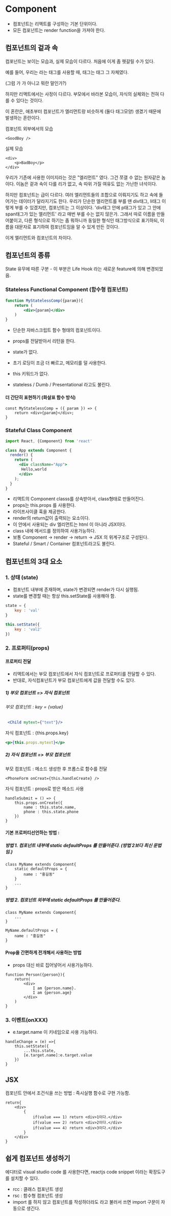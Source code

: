 # Component

- 컴포넌트는 리액트를 구성하는 기본 단위이다. 
- 모든 컴포넌트는 render function을 가져야 한다. 



## 컴포넌트의 겉과 속

컴포넌트는 보이는 모습과, 실제 모습이 다르다.  처음에 이게 좀 헷갈릴 수가 있다. 

예를 들어, 우리는 <img/>라는 태그를 사용할 때, <img/>태그는 <img/>태그 그 자체였다.  

(그럼 <img/>가 <img/>가 아니고 뭐란 말인가?) 



하지만 리액트에서는 사정이 다르다. 부모에서 바라본 모습이, 자식의 실체와는 전혀 다를 수 있다는 것이다. 

이 혼란은, 애초부터 컴포넌트가 엘리먼트랑 비슷하게 (둘다 태그모양) 생겼기 때문에 발생하는 혼란이다. 



컴포넌트 외부에서의 모습

```react
<GoodBoy />
```



실제 모습

```react
<div>
    <p>BadBoy</p>
</div>
```



우리가 기존에 사용한 이미지라는 것은 "엘리먼트" 였다. 그건 쪼갤 수 없는 원자같은 놈이다.  이놈은 겉과 속이 다를 리가 없고, 속 따위 가질 여유도 없는 가난한 녀석이다. 

하지만 컴포넌트는 급이 다르다.  여러 엘리먼트들의 조합으로 이뤄지기도 하고 속에 들어가는 데이터가 달라지기도 한다. 우리가 단순한 엘리먼트를 부를 땐 div태그, li태그 이렇게 부를 수 있겠지만, 컴포넌트는 그 이상이다. 'div태그 안에 p태그가 있고 그 안에 span태그가 있는 엘리먼트' 라고 매번 부를 수는 없지 않은가. 그래서 따로 이름을 만들어붙이고, 다른 형식으로 하기는 좀 뭐하니까 동일한 형식인 태그방식으로 표기하되, 이름을 대문자로 표기하여 컴포넌트임을 알 수 있게 만든 것이다. 

이게 엘리먼트와 컴포넌트의 차이다. 









## 컴포넌트의 종류

State 유무에 따른 구분 - 이 부분은 Life Hook 라는 새로운 feature에 의해 변경되었음.



### Stateless Functional Component (함수형 컴포넌트)

```jsx
function MyStatelessComp({param}){
    return (
        <div>{param}</div>
    )
}
```

- 단순한 자바스크립트 함수 형태의 컴포넌트이다. 

- props를 전달받아서 리턴을 한다. 

- state가 없다.

- 초기 로딩이 조금 더 빠르고, 메모리를 덜 사용한다.

- this 키워드가 없다.

- stateless / Dumb / Presentational 라고도 불린다. 

  

#### 더 간단히 표현하기 (화살표 함수 방식)

```react
const MyStatelessComp = ({ param }) => {
    return <div>{param}</div>;
}
```



### Stateful Class Component

```jsx
import React, {Component} from 'react'

class App extends Component {
  render() {
    return (
      <div className="App">
       Hello,world
      </div>
    );
  }
}
```

- 리액트의 Component classs를 상속받아서, class형태로 만들어진다.
- props는 this.props 를 사용한다.
- 라이프사이클 훅을 제공한다. 
- render의 return값이 출력되는 요소이다.  
- 이 안에서 사용되는 div 엘리먼트는 html 이 아니라 JSX이다. 
- class 내에 메서드를 정의하여 사용가능하다. 
- 보통 Component -> render -> return -> JSX 의 위계구조로 구성된다.  
- Stateful / Smart / Container 컴포넌트라고도 불린다. 







## 컴포넌트의 3대 요소



### 1. 상태 (state)

- 컴포넌트 내부에 존재하며, state가 변경되면 render가 다시 실행됨.
- state를 변경할 때는 항상 this.setState를 사용해야 함.

```javascript
state = {
    key : 'val'
}

this.setState({
    key : 'val2'
})
```



### 2. 프로퍼티(props) 



#### 프로퍼티 전달

- 리액트에서는 부모 컴포넌트에서 자식 컴포넌트로 프로퍼티를 전달할 수 있다. 
- 반대로, 자식컴포넌트가 부모 컴포넌트에게 값을 전달할 수도 있다. 



##### 1) 부모 컴포넌트 =>  자식 컴포넌트

###### 부모 컴포넌트  :  key = {value}

```jsx
 <Child mytext={"text"}/>
```

자식 컴포넌트 : {this.props.key}

```jsx
<p>{this.props.mytext}</p>
```



##### 2) 자식 컴포넌트 => 부모 컴포넌트

부모 컴포넌트 : 메소드 생성한 후 프롭스로 함수를 전달

```react
<PhoneForm onCreat={this.handleCreate} />
```

자식 컴포넌트 : props로 받은 메소드 사용

``` react
handleSubmit = () => {
    this.props.onCreate({
        name : this.state.name,
        phone : this.state.phone
    })
}
```







#### 기본 프로퍼티선언하는 방법 : 

##### 방법 1. 컴포넌트 내부에 static defaultProps 를 만들어준다. (방법 2보다 최신 문법임.)

```react
class MyName extends Component{
	static defaultProps = {
    	name : "홍길동"
	}   
	...
}
```



##### 방법 2. 컴포넌트 외부에 static defaultProps 를 만들어준다.

```react
class MyName extends Component{
	...
}

MyName.defaultProps = {
    name : "홍길동"
}
```



####  Prop을 간편하게 전개해서 사용하는 방법

- props 대신 바로 집어넣어서 사용가능하다. 

```react
function Person({person}){
    return(
        <div>
            I am {person.name}.
            I am {person.age}
        </div>
    )
}
```





### 3. 이벤트(onXXX)

- e.target.name 이 키네임으로 사용 가능하다. 

```react
handleChange = (e) =>{
    this.setState({
        ...this.state,
        [e.target.name]:e.target.value
    })
}
```





## JSX

컴포넌트 안에서 조건식을 쓰는 방법 : 즉시실행 함수로 구현 가능함.

```react
return{
    <div>
        {
            if(value === 1) return <div>1이다.</div>
            if(value === 2) return <div>2이다.</div>
            if(value === 4) return <div>3이다.</div>
        }
    </div>
}
```





## 쉽게 컴포넌트 생성하기

에디터로 visual studio code 를 사용한다면, reactjs code snippet 이라는 확장도구를 설치할  수 있다. 

- rcc : 클래스 컴포넌트 생성
- rsc : 함수형 컴포넌트 생성
- import 를 하지 않고 컴포넌트를 작성하더라도 <MyComponent/> 라고 불러서 쓰면 import 구문이 자동으로 생긴다. 